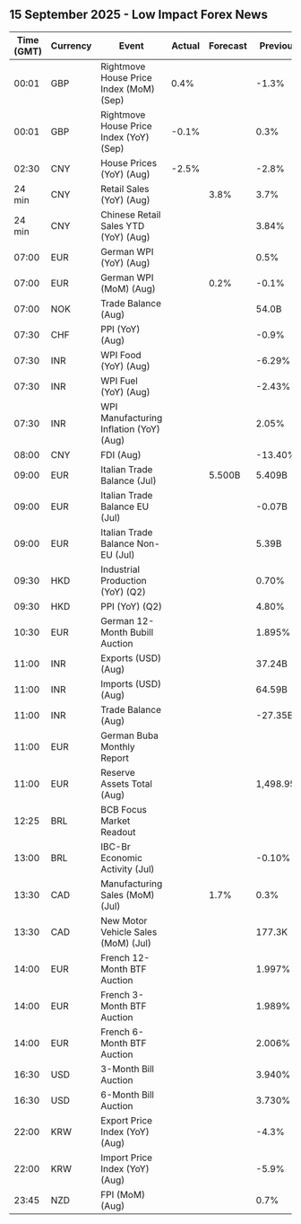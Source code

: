 ## 15 September 2025 - Low Impact Forex News

| Time (GMT) | Currency | Event | Actual | Forecast | Previous |
|------|----------|-------|--------|----------|----------|
| 00:01 | GBP | Rightmove House Price Index (MoM) (Sep) | 0.4% |  | -1.3% |
| 00:01 | GBP | Rightmove House Price Index (YoY) (Sep) | -0.1% |  | 0.3% |
| 02:30 | CNY | House Prices (YoY) (Aug) | -2.5% |  | -2.8% |
| 24 min | CNY | Retail Sales (YoY) (Aug) |  | 3.8% | 3.7% |
| 24 min | CNY | Chinese Retail Sales YTD (YoY) (Aug) |  |  | 3.84% |
| 07:00 | EUR | German WPI (YoY) (Aug) |  |  | 0.5% |
| 07:00 | EUR | German WPI (MoM) (Aug) |  | 0.2% | -0.1% |
| 07:00 | NOK | Trade Balance (Aug) |  |  | 54.0B |
| 07:30 | CHF | PPI (YoY) (Aug) |  |  | -0.9% |
| 07:30 | INR | WPI Food (YoY) (Aug) |  |  | -6.29% |
| 07:30 | INR | WPI Fuel (YoY) (Aug) |  |  | -2.43% |
| 07:30 | INR | WPI Manufacturing Inflation (YoY) (Aug) |  |  | 2.05% |
| 08:00 | CNY | FDI (Aug) |  |  | -13.40% |
| 09:00 | EUR | Italian Trade Balance (Jul) |  | 5.500B | 5.409B |
| 09:00 | EUR | Italian Trade Balance EU (Jul) |  |  | -0.07B |
| 09:00 | EUR | Italian Trade Balance Non-EU (Jul) |  |  | 5.39B |
| 09:30 | HKD | Industrial Production (YoY) (Q2) |  |  | 0.70% |
| 09:30 | HKD | PPI (YoY) (Q2) |  |  | 4.80% |
| 10:30 | EUR | German 12-Month Bubill Auction |  |  | 1.895% |
| 11:00 | INR | Exports (USD) (Aug) |  |  | 37.24B |
| 11:00 | INR | Imports (USD) (Aug) |  |  | 64.59B |
| 11:00 | INR | Trade Balance (Aug) |  |  | -27.35B |
| 11:00 | EUR | German Buba Monthly Report |  |  |  |
| 11:00 | EUR | Reserve Assets Total (Aug) |  |  | 1,498.95B |
| 12:25 | BRL | BCB Focus Market Readout |  |  |  |
| 13:00 | BRL | IBC-Br Economic Activity (Jul) |  |  | -0.10% |
| 13:30 | CAD | Manufacturing Sales (MoM) (Jul) |  | 1.7% | 0.3% |
| 13:30 | CAD | New Motor Vehicle Sales (MoM) (Jul) |  |  | 177.3K |
| 14:00 | EUR | French 12-Month BTF Auction |  |  | 1.997% |
| 14:00 | EUR | French 3-Month BTF Auction |  |  | 1.989% |
| 14:00 | EUR | French 6-Month BTF Auction |  |  | 2.006% |
| 16:30 | USD | 3-Month Bill Auction |  |  | 3.940% |
| 16:30 | USD | 6-Month Bill Auction |  |  | 3.730% |
| 22:00 | KRW | Export Price Index (YoY) (Aug) |  |  | -4.3% |
| 22:00 | KRW | Import Price Index (YoY) (Aug) |  |  | -5.9% |
| 23:45 | NZD | FPI (MoM) (Aug) |  |  | 0.7% |
